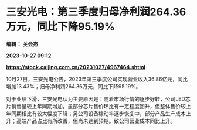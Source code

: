 # 三安光电：第三季度归母净利润264.36万元，同比下降95.19%
**编辑： 关会杰**

**2023-10-27 09:12**

**https://stock.caijing.com.cn/20231027/4967464.shtml**

10月27日，三安光电公告，2023年第三季度公司实现营业收入36.86亿元，同比增加13.43%；归母净利润264.36万元，同比下降95.19%。

对于业绩下滑，三安光电认为主要原因是：随着市场行情的逐步好转，公司LED芯片销售量较上年同期增加，虽部分芯片售价环比有一定程度回升，但整体售价较上年同期相比有较大幅度下降；另公司设备稼动率逐步恢复中，部分产品生产成本上升；高端产品占比有所改善，但尚未达到预期。致公司营业成本同比上升。